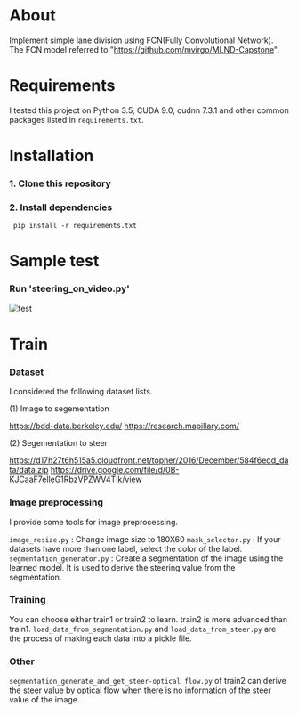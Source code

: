 # About

Implement simple lane division using FCN(Fully Convolutional Network). The FCN model referred to "https://github.com/mvirgo/MLND-Capstone".

# Requirements

I tested this project on Python 3.5, CUDA 9.0, cudnn 7.3.1 and other common packages listed in `requirements.txt`.

# Installation
### 1. Clone this repository

### 2. Install dependencies 
``` pip install -r requirements.txt```

# Sample test
### Run  'steering_on_video.py'

![test](./images/test1.gif)

# Train
### Dataset

I considered the following dataset lists.

(1) Image to segementation

https://bdd-data.berkeley.edu/
https://research.mapillary.com/

(2) Segementation to steer

https://d17h27t6h515a5.cloudfront.net/topher/2016/December/584f6edd_data/data.zip
https://drive.google.com/file/d/0B-KJCaaF7elleG1RbzVPZWV4Tlk/view

### Image preprocessing

I provide some tools for image preprocessing.

`image_resize.py` : Change image size to 180X60
`mask_selector.py` : If your datasets have more than one label, select the color of the label.
`segmentation_generator.py` : Create a segmentation of the image using the learned model. It is used to derive the steering value from the segmentation.

### Training

You can choose either train1 or train2 to learn. train2 is more advanced than train1. 
`load_data_from_segmentation.py` and `load_data_from_steer.py` are the process of making each data into a pickle file.

### Other

`segmentation_generate_and_get_steer-optical flow.py` of train2 can derive the steer value by optical flow when there is no information of the steer value of the image.
